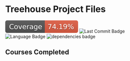 # Treehouse Project Files

![Coverage Badge](./coverage/badge.svg) ![Last Commit Badge](https://img.shields.io/github/last-commit/dannyshort/treehouse) ![Language Badge](https://img.shields.io/github/languages/top/dannyshort/treehouse) ![dependencies badge](https://img.shields.io/librariesio/github/dannyshort/treehouse)

## Courses Completed
